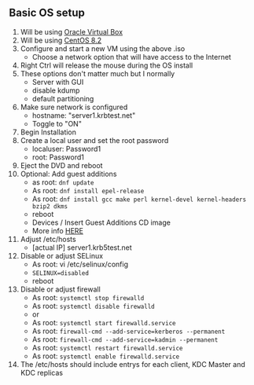 ## Basic OS setup
1. Will be using [Oracle Virtual Box](https://www.virtualbox.org/)
1. Will be using [CentOS 8.2](https://www.centos.org/)
1. Configure and start a new VM using the above .iso
    * Choose a network option that will have access to the Internet
1. Right Ctrl will release the mouse during the OS install
1. These options don't matter much but I normally
    * Server with GUI
    * disable kdump
    * default partitioning
1. Make sure network is configured
    * hostname: "server1.krbtest.net"
    * Toggle to "ON"
1. Begin Installation
1. Create a local user and set the root password
    * localuser: Password1
    * root: Password1
1. Eject the DVD and reboot
1. Optional: Add guest additions
    - as root: `dnf update`
    - As root: `dnf install epel-release`
    - As root: `dnf install gcc make perl kernel-devel kernel-headers bzip2 dkms`
    - reboot
    - Devices / Insert Guest Additions CD image
    - More info [HERE](https://www.tecmint.com/install-virtualbox-guest-additions-on-centos-8/)
1. Adjust /etc/hosts
    - [actual IP] server1.krb5test.net
1. Disable or adjust SELinux
    - As root: vi /etc/selinux/config
    - `SELINUX=disabled`
    - reboot
1. Disable or adjust firewall
    - As root: `systemctl stop firewalld`
    - As root: `systemctl disable firewalld`
    - or
    - As root: `systemctl start firewalld.service`
    - As root: `firewall-cmd --add-service=kerberos --permanent`
    - As root: `firewall-cmd --add-service=kadmin --permanent`
    - As root: `systemctl restart firewalld.service`
    - As root: `systemctl enable firewalld.service`
1. The /etc/hosts should include entrys for each client, KDC Master and KDC replicas